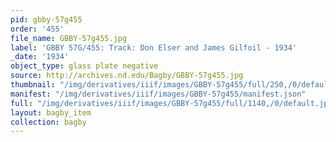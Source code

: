 ```yaml
---
pid: gbby-57g455
order: '455'
file_name: GBBY-57g455.jpg
label: 'GBBY 57G/455: Track: Don Elser and James Gilfoil - 1934'
_date: '1934'
object_type: glass plate negative
source: http://archives.nd.edu/Bagby/GBBY-57g455.jpg
thumbnail: "/img/derivatives/iiif/images/GBBY-57g455/full/250,/0/default.jpg"
manifest: "/img/derivatives/iiif/images/GBBY-57g455/manifest.json"
full: "/img/derivatives/iiif/images/GBBY-57g455/full/1140,/0/default.jpg"
layout: bagby_item
collection: bagby
---
```

